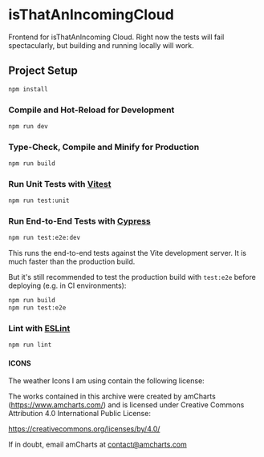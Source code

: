 # isThatAnIncomingCloud

Frontend for isThatAnIncoming Cloud. Right now the tests will fail spectacularly, but building and running locally will work.

## Project Setup

```sh
npm install
```

### Compile and Hot-Reload for Development

```sh
npm run dev
```

### Type-Check, Compile and Minify for Production

```sh
npm run build
```

### Run Unit Tests with [Vitest](https://vitest.dev/)

```sh
npm run test:unit
```

### Run End-to-End Tests with [Cypress](https://www.cypress.io/)

```sh
npm run test:e2e:dev
```

This runs the end-to-end tests against the Vite development server.
It is much faster than the production build.

But it's still recommended to test the production build with `test:e2e` before deploying (e.g. in CI environments):

```sh
npm run build
npm run test:e2e
```

### Lint with [ESLint](https://eslint.org/)

```sh
npm run lint
```

#### ICONS

The weather Icons I am using contain the following license:

The works contained in this archive were created by amCharts (https://www.amcharts.com/)
and is licensed under Creative Commons Attribution 4.0 International Public License:

https://creativecommons.org/licenses/by/4.0/

If in doubt, email amCharts at contact@amcharts.com
